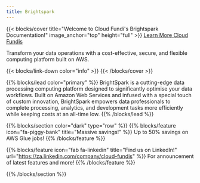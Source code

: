 ```yaml
---
title: Brightspark
---
```


{{< blocks/cover title="Welcome to Cloud Fundi's Brightspark Documentation!" image_anchor="top" height="full" >}}
<a class="btn btn-lg btn-primary me-3 mb-4" href="/userguide/"> Learn More
<i class="fas fa-arrow-alt-circle-right ms-2"></i> </a>
<a class="btn btn-lg btn-secondary me-3 mb-4" href="https://cloud-fundis.co.za/">
Cloud Fundis <i class="fas fa-arrow-alt-circle-right ms-2 "></i> </a>

<p class="lead mt-5">Transform your data operations with a cost-effective, secure, and flexible computing platform built on AWS.</p>
{{< blocks/link-down color="info" >}}
{{< /blocks/cover >}}

{{% blocks/lead color="primary" %}} BrightSpark is a cutting-edge data
processing computing platform designed to significantly optimise your data
workflows. Built on Amazon Web Services and infused with a special touch of
custom innovation, BrightSpark empowers data professionals to complete
processing, analytics, and development tasks more efficiently while keeping
costs at an all-time low. {{% /blocks/lead %}}

{{% blocks/section color="dark" type="row" %}}
{{% blocks/feature icon="fa-piggy-bank" title="Massive savings!" %}} Up to 50%
savings on AWS Glue jobs! {{% /blocks/feature %}}

{{% blocks/feature icon="fab fa-linkedin" title="Find us on LinkedIn!" url="https://za.linkedin.com/company/cloud-fundis" %}}
For announcement of latest features and more! {{% /blocks/feature %}}

{{% /blocks/section %}}
